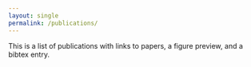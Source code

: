 ```yaml
---
layout: single
permalink: /publications/
---
```


This is a list of publications with links to papers, a figure preview, and a bibtex entry.
